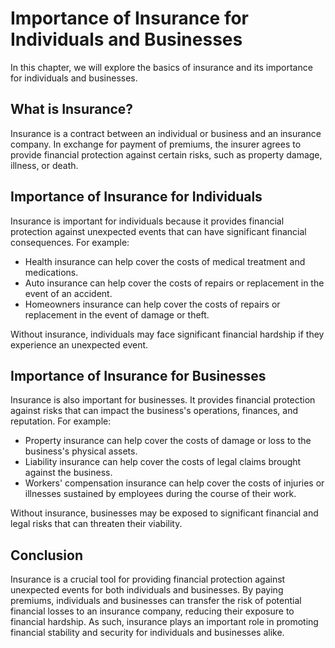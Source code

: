 # Importance of Insurance for Individuals and Businesses

In this chapter, we will explore the basics of insurance and its importance for individuals and businesses.

What is Insurance?
------------------

Insurance is a contract between an individual or business and an insurance company. In exchange for payment of premiums, the insurer agrees to provide financial protection against certain risks, such as property damage, illness, or death.

Importance of Insurance for Individuals
---------------------------------------

Insurance is important for individuals because it provides financial protection against unexpected events that can have significant financial consequences. For example:

* Health insurance can help cover the costs of medical treatment and medications.
* Auto insurance can help cover the costs of repairs or replacement in the event of an accident.
* Homeowners insurance can help cover the costs of repairs or replacement in the event of damage or theft.

Without insurance, individuals may face significant financial hardship if they experience an unexpected event.

Importance of Insurance for Businesses
--------------------------------------

Insurance is also important for businesses. It provides financial protection against risks that can impact the business's operations, finances, and reputation. For example:

* Property insurance can help cover the costs of damage or loss to the business's physical assets.
* Liability insurance can help cover the costs of legal claims brought against the business.
* Workers' compensation insurance can help cover the costs of injuries or illnesses sustained by employees during the course of their work.

Without insurance, businesses may be exposed to significant financial and legal risks that can threaten their viability.

Conclusion
----------

Insurance is a crucial tool for providing financial protection against unexpected events for both individuals and businesses. By paying premiums, individuals and businesses can transfer the risk of potential financial losses to an insurance company, reducing their exposure to financial hardship. As such, insurance plays an important role in promoting financial stability and security for individuals and businesses alike.
